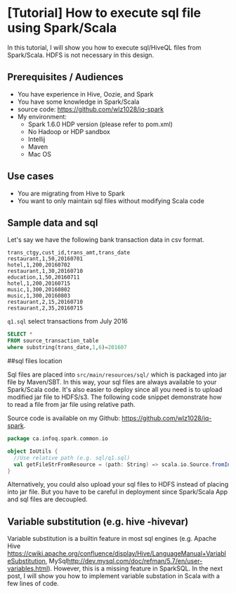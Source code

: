 # [Tutorial] How to execute sql file using Spark/Scala

In this tutorial, I will show you how to execute sql/HiveQL files from Spark/Scala. HDFS is not necessary in this design.

## Prerequisites / Audiences 
* You have experience in Hive, Oozie, and Spark
* You have some knowledge in Spark/Scala
* source code: https://github.com/wlz1028/iq-spark
* My environment:
	* Spark 1.6.0 HDP version (please refer to pom.xml)
	* No Hadoop or HDP sandbox
	* Intellij
	* Maven
	* Mac OS

## Use cases
* You are migrating from Hive to Spark
* You want to only maintain sql files without modifying Scala code

## Sample data and sql
Let's say we have the following bank transaction data in csv format.

	trans_ctgy,cust_id,trans_amt,trans_date
	restaurant,1,50,20160701
	hotel,1,200,20160702
	restaurant,1,30,20160710
	education,1,50,20160711
	hotel,1,200,20160715
	music,1,300,20160802
	music,1,300,20160803
	restaurant,2,15,20160710
	restaurant,2,35,20160715
	  
`q1.sql` select transactions from July 2016 <a name="q1"></a>

```sql
SELECT *
FROM source_transaction_table
where substring(trans_date,1,6)=201607
```

##sql files location

Sql files are placed into `src/main/resources/sql/` which is packaged into jar file by Maven/SBT. In this way, your sql files are always available to your Spark/Scala code. It's also easier to deploy since all you need is to upload modified jar file to HDFS/s3. The following code snippet demonstrate how to read a file from jar file using relative path.

Source code is available on my Github: <https://github.com/wlz1028/iq-spark>.

```scala
package ca.infoq.spark.common.io

object IoUtils {
  //Use relative path (e.g. sql/q1.sql)
  val getFileStrFromResource = (path: String) => scala.io.Source.fromInputStream(this.getClass.getClassLoader.getResourceAsStream(path)).mkString
}
```

Alternatively, you could also upload your sql files to HDFS instead of placing into jar file. But you have to be careful in deployment since Spark/Scala App and sql files are decoupled.

## Variable substitution (e.g. hive -hivevar)
Variable substitution is a builtin feature in most sql engines (e.g. Apache Hive  <https://cwiki.apache.org/confluence/display/Hive/LanguageManual+VariableSubstitution>, MySql<http://dev.mysql.com/doc/refman/5.7/en/user-variables.html>). However, this is a missing feature in SparkSQL. In the next post, I will show you how to implement variable substation in Scala with a few lines of code.


